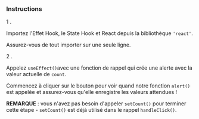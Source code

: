 ### Instructions

1 .

Importez l'Effet Hook, le State Hook et React depuis la bibliothèque `'react'`.

Assurez-vous de tout importer sur une seule ligne.

2 .

Appelez `useEffect()`avec une fonction de rappel qui crée une alerte avec la valeur actuelle de `count`.

Commencez à cliquer sur le bouton pour voir quand notre fonction `alert()` est appelée et assurez-vous qu'elle enregistre les valeurs attendues !

**REMARQUE** : vous n'avez pas besoin d'appeler `setCount()` pour terminer cette étape - `setCount()` est déjà utilisé dans le rappel `handleClick()`.
